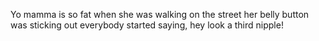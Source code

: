 Yo mamma is so fat when she was walking on the street her belly button was sticking out everybody started saying, hey look a third nipple!